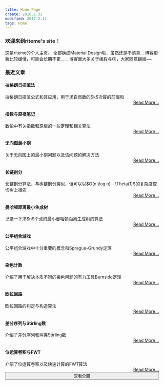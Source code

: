 ```yaml
---
title: Home Page
create: 2016.1.31
modified: 2017.2.12
tags: Home
---
```


### 欢迎来到riteme's site！
这是riteme的个人主页。
全部换成Material Design啦，虽然还是不清真...
博客更新比较缓慢，可能会长期不更......
博客里大多关于编程与OI，大家随意翻阅~~

### 最近文章
<div class="mdl-card mdl-shadow--4dp" style="width: 100%"><div class="mdl-card__title"><h4 class="mdl-card__title-text">拉格朗日插值法</h4></div><div class="mdl-card__supporting-text">拉格朗日插值公式和其应用，用于求自然数的$k$次幂的前缀和</div><div class="mdl-card__actions mdl-card--border" style="text-align: right"><a class="mdl-button mdl-button--colored mdl-js-button mdl-js-ripple-effect" href="./blog/2017-3-18/lagrange-interpolation.html">Read More...</a></div></div>
<div class="mdl-card mdl-shadow--4dp" style="width: 100%"><div class="mdl-card__title"><h4 class="mdl-card__title-text">指数与原根笔记</h4></div><div class="mdl-card__supporting-text">数论中有关指数和原根的一些定理和相关算法</div><div class="mdl-card__actions mdl-card--border" style="text-align: right"><a class="mdl-button mdl-button--colored mdl-js-button mdl-js-ripple-effect" href="./blog/2017-3-8/exp-and-primitive-root.html">Read More...</a></div></div>
<div class="mdl-card mdl-shadow--4dp" style="width: 100%"><div class="mdl-card__title"><h4 class="mdl-card__title-text">无向图最小割</h4></div><div class="mdl-card__supporting-text">关于无向图上的最小割问题以及该问题的解决方法</div><div class="mdl-card__actions mdl-card--border" style="text-align: right"><a class="mdl-button mdl-button--colored mdl-js-button mdl-js-ripple-effect" href="./blog/2017-2-12/mincut.html">Read More...</a></div></div>
<div class="mdl-card mdl-shadow--4dp" style="width: 100%"><div class="mdl-card__title"><h4 class="mdl-card__title-text">长链剖分</h4></div><div class="mdl-card__supporting-text">长链剖分算法，与树链剖分类似，但可以以$O(n \log n) - \Theta(1)$的复杂度查询树上祖先</div><div class="mdl-card__actions mdl-card--border" style="text-align: right"><a class="mdl-button mdl-button--colored mdl-js-button mdl-js-ripple-effect" href="./blog/2017-2-6/long-chain.html">Read More...</a></div></div>
<div class="mdl-card mdl-shadow--4dp" style="width: 100%"><div class="mdl-card__title"><h4 class="mdl-card__title-text">曼哈顿距离最小生成树</h4></div><div class="mdl-card__supporting-text">记录一下求$n$个点的最小曼哈顿距离生成树的算法</div><div class="mdl-card__actions mdl-card--border" style="text-align: right"><a class="mdl-button mdl-button--colored mdl-js-button mdl-js-ripple-effect" href="./blog/2017-1-17/manhattan-mst.html">Read More...</a></div></div>
<div class="mdl-card mdl-shadow--4dp" style="width: 100%"><div class="mdl-card__title"><h4 class="mdl-card__title-text">公平组合游戏</h4></div><div class="mdl-card__supporting-text">公平组合游戏中十分重要的概念和Sprague-Grundy定理</div><div class="mdl-card__actions mdl-card--border" style="text-align: right"><a class="mdl-button mdl-button--colored mdl-js-button mdl-js-ripple-effect" href="./blog/2016-12-30/sg.html">Read More...</a></div></div>
<div class="mdl-card mdl-shadow--4dp" style="width: 100%"><div class="mdl-card__title"><h4 class="mdl-card__title-text">染色计数</h4></div><div class="mdl-card__supporting-text">介绍了用于解决本质不同的染色问题的有力工具Burnside定理</div><div class="mdl-card__actions mdl-card--border" style="text-align: right"><a class="mdl-button mdl-button--colored mdl-js-button mdl-js-ripple-effect" href="./blog/2016-12-19/burnside.html">Read More...</a></div></div>
<div class="mdl-card mdl-shadow--4dp" style="width: 100%"><div class="mdl-card__title"><h4 class="mdl-card__title-text">欧拉回路</h4></div><div class="mdl-card__supporting-text">欧拉回路的判定与构造算法</div><div class="mdl-card__actions mdl-card--border" style="text-align: right"><a class="mdl-button mdl-button--colored mdl-js-button mdl-js-ripple-effect" href="./blog/2016-12-13/eular-tour.html">Read More...</a></div></div>
<div class="mdl-card mdl-shadow--4dp" style="width: 100%"><div class="mdl-card__title"><h4 class="mdl-card__title-text">差分序列与Stirling数</h4></div><div class="mdl-card__supporting-text">介绍了差分序列和两类Stirling数</div><div class="mdl-card__actions mdl-card--border" style="text-align: right"><a class="mdl-button mdl-button--colored mdl-js-button mdl-js-ripple-effect" href="./blog/2016-11-29/delta-and-stirling.html">Read More...</a></div></div>
<div class="mdl-card mdl-shadow--4dp" style="width: 100%"><div class="mdl-card__title"><h4 class="mdl-card__title-text">位运算卷积与FWT</h4></div><div class="mdl-card__supporting-text">介绍了位运算卷积以及快速计算的FWT算法</div><div class="mdl-card__actions mdl-card--border" style="text-align: right"><a class="mdl-button mdl-button--colored mdl-js-button mdl-js-ripple-effect" href="./blog/2016-11-25/fwt.html">Read More...</a></div></div>
<a  href="posts.html"><button class="mdl-button mdl-js-button mdl-button--raised mdl-js-ripple-effect mdl-button--colored" style="width: 100%">查看全部</button></a>
